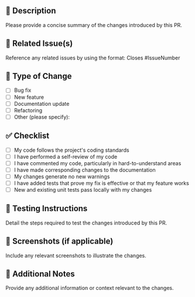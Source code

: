 ## 📌 Description

Please provide a concise summary of the changes introduced by this PR.

## 🔗 Related Issue(s)

Reference any related issues by using the format: Closes #IssueNumber

## 🧪 Type of Change

- [ ] Bug fix
- [ ] New feature
- [ ] Documentation update
- [ ] Refactoring
- [ ] Other (please specify):

## ✅ Checklist

- [ ] My code follows the project's coding standards
- [ ] I have performed a self-review of my code
- [ ] I have commented my code, particularly in hard-to-understand areas
- [ ] I have made corresponding changes to the documentation
- [ ] My changes generate no new warnings
- [ ] I have added tests that prove my fix is effective or that my feature works
- [ ] New and existing unit tests pass locally with my changes

## 🧪 Testing Instructions

Detail the steps required to test the changes introduced by this PR.

## 📸 Screenshots (if applicable)

Include any relevant screenshots to illustrate the changes.

## 🙋 Additional Notes

Provide any additional information or context relevant to the changes.
